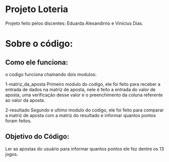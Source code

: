 # Projeto Loteria
Projeto feito pelos discentes: Eduarda Alexandirno e Vinícius Dias.

# Sobre o código: 
## Como ele funciona: 
o codigo funciona chamando dois modulos:

1-matriz_da_aposta
Primeiro modulo do codigo, ele foi feito para receber a entrada de dados na matriz de aposta, nele é feito a entrada do valor de aposta, uma verificação desse valor e o preenchimento da coluna referente ao valor da aposta.

2-resultado
Segundo e ultimo modulo do codigo, ele foi feito para comparar a matriz de aposta com a matriz do resultado e informar quantos pontos foram feitos.


## Objetivo do Código:  
Ler as apostas do usuário para informar quantos pontos ele fez dentre os 13 jogos.
